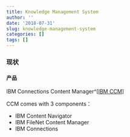 ```yaml
---
title: Knowledge Management System
author: ''
date: '2018-07-31'
slug: knowledge-management-system
categories: []
tags: []
---
```


### 现状 ###


#### 产品 ####
IBM Connections Content Manager^[[IBM CCM](https://www.ibm.com/developerworks/community/blogs/0dad12c4-6390-40d6-8410-2bdac5a0b94d/entry/knowledge_management_goes_social?lang=zh)]  

CCM comes with 3 components：  
- IBM Content Navigator  
- IBM FileNet Content Manager  
- IBM Connections  

